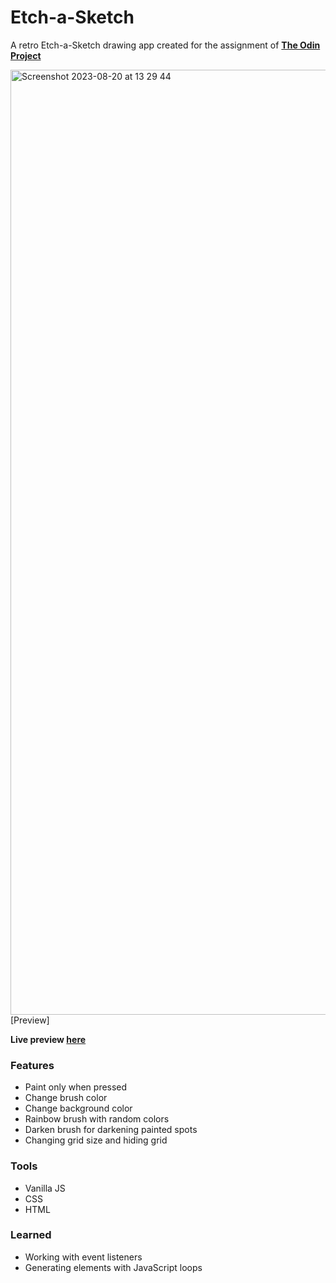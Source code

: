 # Etch-a-Sketch

A retro Etch-a-Sketch drawing app created for the assignment of **[The Odin Project](https://www.theodinproject.com/)**

<img width="1512" alt="Screenshot 2023-08-20 at 13 29 44" src="https://github.com/koeebeth/etch-a-sketch/assets/96339397/777b46a5-a85a-4010-8fc6-817e915c41d1">[Preview]


**Live preview [here](https://koeebeth.github.io/etch-a-sketch/)**

### Features
- Paint only when pressed
- Change brush color
- Change background color
- Rainbow brush with random colors
- Darken brush for darkening painted spots
- Changing grid size and hiding grid

### Tools
- Vanilla JS
- CSS
- HTML

### Learned
- Working with event listeners
- Generating elements with JavaScript loops
